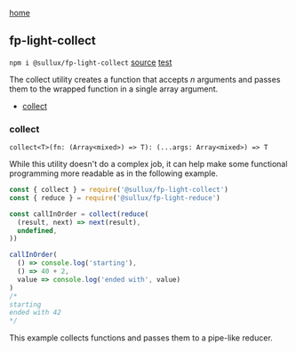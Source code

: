 [home](https://github.com/Sullux/fp-light/blob/master/README.md)

## fp-light-collect

`npm i @sullux/fp-light-collect`
[source](https://github.com/Sullux/fp-light/blob/master/lib/collect/collect.js)
[test](https://github.com/Sullux/fp-light/blob/master/lib/collect/collect.spec.js)

The collect utility creates a function that accepts _n_ arguments and passes them to the wrapped function in a single array argument.

* [collect](#collect)

### collect

`collect<T>(fn: (Array<mixed>) => T): (...args: Array<mixed>) => T`

While this utility doesn't do a complex job, it can help make some functional programming more readable as in the following example.

```javascript
const { collect } = require('@sullux/fp-light-collect')
const { reduce } = require('@sullux/fp-light-reduce')

const callInOrder = collect(reduce(
  (result, next) => next(result),
  undefined,
))

callInOrder(
  () => console.log('starting'),
  () => 40 + 2,
  value => console.log('ended with', value)
)
/*
starting
ended with 42
*/
```

This example collects functions and passes them to a pipe-like reducer.
